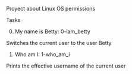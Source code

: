 Proyect about Linux OS permissions

Tasks 

0. My name is Betty: 0-iam_betty

Switches the current user to the user Betty

1. Who am I: 1-who_am_i

Prints the effective username of the current user
